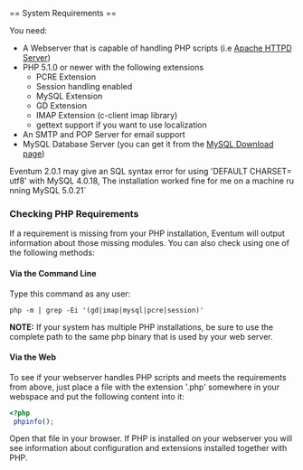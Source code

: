 == System Requirements ==

You need:

-   A Webserver that is capable of handling PHP scripts (i.e [Apache HTTPD Server](http://httpd.apache.org/))
-   PHP 5.1.0 or newer with the following extensions
    -   PCRE Extension
    -   Session handling enabled
    -   MySQL Extension
    -   GD Extension
    -   IMAP Extension (c-client imap library)
    -   gettext support if you want to use localization
-   An SMTP and POP Server for email support
-   MySQL Database Server (you can get it from the [MySQL Download page](http://dev.mysql.com/))

Eventum 2.0.1 may give an SQL syntax error for using 'DEFAULT CHARSET=utf8' with MySQL 4.0.18, The installation worked fine for me on a machine running MySQL 5.0.21`

### Checking PHP Requirements

If a requirement is missing from your PHP installation, Eventum will output information about those missing modules. You can also check using one of the following methods:

#### Via the Command Line

Type this command as any user:

`php -m | grep -Ei '(gd|imap|mysql|pcre|session)'`

**NOTE:** If your system has multiple PHP installations, be sure to use the complete path to the same php binary that is used by your web server.

#### Via the Web

To see if your webserver handles PHP scripts and meets the requirements from above, just place a file with the extension '.php' somewhere in your webspace and put the following content into it:

```php
<?php
 phpinfo();
```

Open that file in your browser. If PHP is installed on your webserver you will see information about configuration and extensions installed together with PHP.